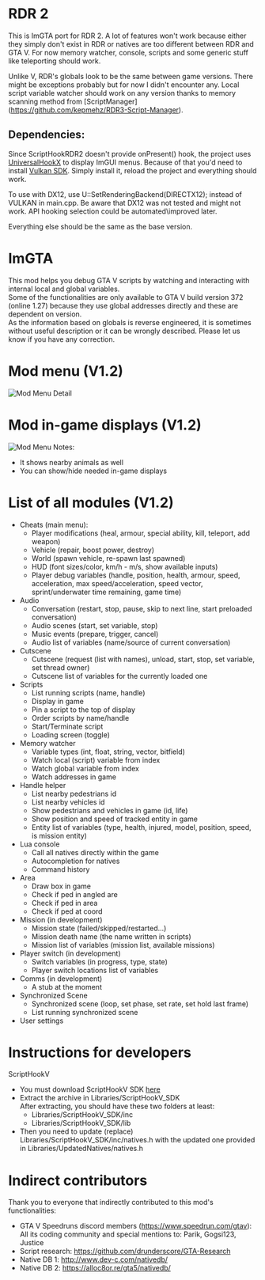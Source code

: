 # RDR 2

This is ImGTA port for RDR 2. A lot of features won't work because either they simply don't exist in RDR or natives are too different between RDR and GTA V. For now memory watcher, console, scripts and some generic stuff like teleporting should work. 

Unlike V, RDR's globals look to be the same between game versions. There might be exceptions probably but for now I didn't encounter any.
Local script variable watcher should work on any version thanks to memory scanning method from [ScriptManager] (https://github.com/kepmehz/RDR3-Script-Manager).

## Dependencies:
Since ScriptHookRDR2 doesn't provide onPresent() hook, the project uses [UniversalHookX](https://github.com/bruhmoment21/UniversalHookX) to display ImGUI menus. Because of that you'd need to install [Vulkan SDK](https://vulkan.lunarg.com/). Simply install it, reload the project and everything should work.

To use with DX12, use U::SetRenderingBackend(DIRECTX12); instead of VULKAN in main.cpp. Be aware that DX12 was not tested and might not work. API hooking selection could be automated\improved later.

Everything else should be the same as the base version.

# ImGTA
This mod helps you debug GTA V scripts by watching and interacting with internal local and global variables.<br />
Some of the functionalities are only available to GTA V build version 372 (online 1.27) because they use global addresses directly and these are dependent on version.<br />
As the information based on globals is reverse engineered, it is sometimes without useful description or it can be wrongly described. Please let us know if you have any correction.

# Mod menu (V1.2)
![Mod Menu Detail](https://github.com/Rayope/ImGTA/blob/master/Images/InGameMenuDetail.jpg?raw=true)

# Mod in-game displays (V1.2)
![Mod Menu](https://github.com/Rayope/ImGTA/blob/master/Images/InGameHUD.jpg?raw=true)
Notes:
* It shows nearby animals as well
* You can show/hide needed in-game displays<br />

# List of all modules (V1.2)
* Cheats (main menu):
  * Player modifications (heal, armour, special ability, kill, teleport, add weapon)
  * Vehicle (repair, boost power, destroy)
  * World (spawn vehicle, re-spawn last spawned)
  * HUD (font sizes/color, km/h - m/s, show available inputs)
  * Player debug variables (handle, position, health, armour, speed, acceleration, max speed/acceleration, speed vector, sprint/underwater time remaining,  game time)
* Audio
  * Conversation (restart, stop, pause, skip to next line, start preloaded conversation)
  * Audio scenes (start, set variable, stop)
  * Music events (prepare, trigger, cancel)
  * Audio list of variables (name/source of current conversation)
* Cutscene
  * Cutscene (request (list with names), unload, start, stop, set variable, set thread owner)
  * Cutscene list of variables for the currently loaded one
* Scripts
  * List running scripts (name, handle)
  * Display in game
  * Pin a script to the top of display
  * Order scripts by name/handle
  * Start/Terminate script
  * Loading screen (toggle)
* Memory watcher
  * Variable types (int, float, string, vector, bitfield)
  * Watch local (script) variable from index
  * Watch global variable from index
  * Watch addresses in game
* Handle helper
  * List nearby pedestrians id
  * List nearby vehicles id
  * Show pedestrians and vehicles in game (id, life)
  * Show position and speed of tracked entity in game
  * Entity list of variables (type, health, injured, model, position, speed, is mission entity)
* Lua console
  * Call all natives directly within the game
  * Autocompletion for natives
  * Command history
* Area
  * Draw box in game
  * Check if ped in angled are
  * Check if ped in area
  * Check if ped at coord
* Mission (in development)
  * Mission state (failed/skipped/restarted...)
  * Mission death name (the name written in scripts)
  * Mission list of variables (mission list, available missions)
* Player switch (in development)
  * Switch variables (in progress, type, state)
  * Player switch locations list of variables
* Comms (in development)
  * A stub at the moment
* Synchronized Scene
  * Synchronized scene (loop, set phase, set rate, set hold last frame)
  * List running synchronized scene
* User settings

# Instructions for developers
ScriptHookV
* You must download ScriptHookV SDK [here](http://www.dev-c.com/gtav/scripthookv/)
* Extract the archive in Libraries/ScriptHookV_SDK<br />
	After extracting, you should have these two folders at least:<br />
	* Libraries/ScriptHookV_SDK/inc
	* Libraries/ScriptHookV_SDK/lib
* Then you need to update (replace) Libraries/ScriptHookV_SDK/inc/natives.h with the updated one provided in Libraries/UpdatedNatives/natives.h


# Indirect contributors
Thank you to everyone that indirectly contributed to this mod's functionalities:
* GTA V Speedruns discord members (https://www.speedrun.com/gtav):  All its coding community and special mentions to: Parik, Gogsi123, Justice
* Script research: https://github.com/drunderscore/GTA-Research
* Native DB 1: http://www.dev-c.com/nativedb/
* Native DB 2: https://alloc8or.re/gta5/nativedb/
